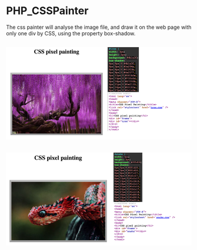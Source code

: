 # PHP_CSSPainter
The css painter will analyse the image file,  and draw it on the web page with only one div by CSS, using the property box-shadow.
## ![](https://github.com/aesbovis/PHP_CSSPainter/raw/master/tree_screenshot.png)
## ![](https://github.com/aesbovis/PHP_CSSPainter/raw/master/snake_screenshot.png)
